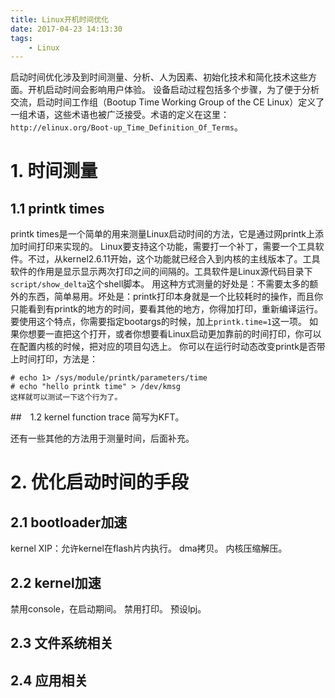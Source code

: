 ```yaml
---
title: Linux开机时间优化
date: 2017-04-23 14:13:30
tags:
	- Linux
---
```

启动时间优化涉及到时间测量、分析、人为因素、初始化技术和简化技术这些方面。开机启动时间会影响用户体验。
设备启动过程包括多个步骤，为了便于分析交流，启动时间工作组（Bootup Time Working Group of the CE Linux）定义了一组术语，这些术语也被广泛接受。术语的定义在这里：`http://elinux.org/Boot-up_Time_Definition_Of_Terms`。

# 1. 时间测量
## 1.1 printk times
printk times是一个简单的用来测量Linux启动时间的方法，它是通过网printk上添加时间打印来实现的。
Linux要支持这个功能，需要打一个补丁，需要一个工具软件。不过，从kernel2.6.11开始，这个功能就已经合入到内核的主线版本了。工具软件的作用是显示显示两次打印之间的间隔的。工具软件是Linux源代码目录下`script/show_delta`这个shell脚本。
用这种方式测量的好处是：不需要太多的额外的东西，简单易用。坏处是：printk打印本身就是一个比较耗时的操作，而且你只能看到有printk的地方的时间，要看其他的地方，你得加打印，重新编译运行。
要使用这个特点，你需要指定bootargs的时候，加上`printk.time=1`这一项。
如果你想要一直把这个打开，或者你想要看Linux启动更加靠前的时间打印，你可以在配置内核的时候，把对应的项目勾选上。
你可以在运行时动态改变printk是否带上时间打印，方法是：
```
# echo 1> /sys/module/printk/parameters/time
# echo "hello printk time" > /dev/kmsg
这样就可以测试一下这个行为了。
```

##　1.2 kernel function trace
简写为KFT。

还有一些其他的方法用于测量时间，后面补充。

# 2. 优化启动时间的手段

## 2.1 bootloader加速
kernel XIP：允许kernel在flash片内执行。
dma拷贝。
内核压缩解压。

## 2.2 kernel加速
禁用console，在启动期间。
禁用打印。
预设lpj。

## 2.3 文件系统相关

## 2.4 应用相关


